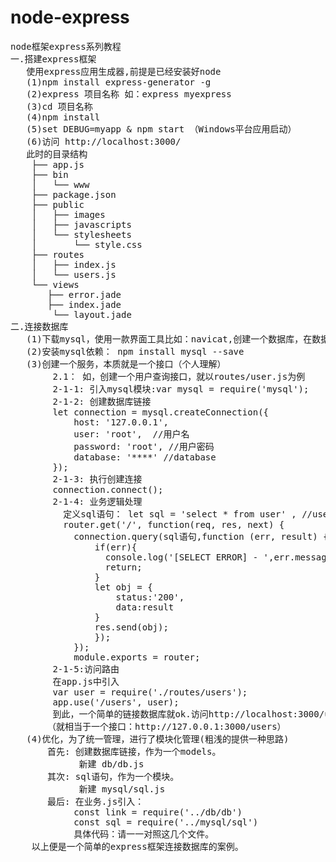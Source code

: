 # node-express
<pre>
node框架express系列教程
一.搭建express框架
   使用express应用生成器,前提是已经安装好node
   (1)npm install express-generator -g
   (2)express 项目名称 如：express myexpress
   (3)cd 项目名称
   (4)npm install
   (5)set DEBUG=myapp & npm start （Windows平台应用启动）
   (6)访问 http://localhost:3000/ 
   此时的目录结构
	├── app.js
	├── bin
	│   └── www
	├── package.json
	├── public
	│   ├── images
	│   ├── javascripts
	│   └── stylesheets
	│       └── style.css
	├── routes
	│   ├── index.js
	│   └── users.js
	└── views
	   ├── error.jade
	   ├── index.jade
	    └── layout.jade
二.连接数据库
   (1)下载mysql，使用一款界面工具比如：navicat,创建一个数据库，在数据库创建一个表
   (2)安装mysql依赖： npm install mysql --save
   (3)创建一个服务，本质就是一个接口（个人理解）
      	2.1： 如，创建一个用户查询接口，就以routes/user.js为例
      	2-1-1: 引入mysql模块:var mysql = require('mysql');
      	2-1-2: 创建数据库链接
  		let connection = mysql.createConnection({
			host: '127.0.0.1',
			user: 'root',  //用户名
			password: 'root', //用户密码
			database: '****' //database
		});
		2-1-3: 执行创建连接 
		connection.connect();
		2-1-4: 业务逻辑处理
		  定义sql语句： let sql = 'select * from user' , //user是指查询的表名
		  router.get('/', function(req, res, next) {
			connection.query(sql语句,function (err, result) {
		        if(err){
		          console.log('[SELECT ERROR] - ',err.message);
		          return;
		        }
		        let obj = {
		        	status:'200',
		        	data:result
		        }
		        res.send(obj);
				});
			});
			module.exports = router;
		2-1-5:访问路由
		在app.js中引入
		var user = require('./routes/users');
		app.use('/users', user);
		到此，一个简单的链接数据库就ok.访问http://localhost:3000/users，就可以看到返回的数据。
	   （就相当于一个接口：http://127.0.0.1:3000/users）
   (4)优化，为了统一管理，进行了模块化管理(粗浅的提供一种思路)
	   首先: 创建数据库链接，作为一个models。
	       	 新建 db/db.js
	   其次: sql语句，作为一个模块。
	         新建 mysql/sql.js
	   最后: 在业务.js引入：
	   		const link = require('../db/db')
			const sql = require('../mysql/sql')
			具体代码：请一一对照这几个文件。
	以上便是一个简单的express框架连接数据库的案例。

</pre>


